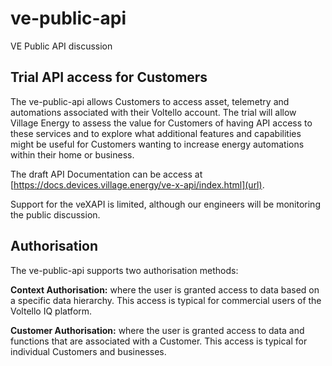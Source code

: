 # ve-public-api
VE Public API discussion

## Trial API access for Customers

The ve-public-api allows Customers to access asset, telemetry and automations associated with their Voltello account. The trial will allow Village Energy to assess the value for Customers of having API access to these services and to explore what additional features and capabilities might be useful for Customers wanting to increase energy automations within their home or business.

The draft API Documentation can be access at [https://docs.devices.village.energy/ve-x-api/index.html](url).

Support for the veXAPI is limited, although our engineers will be monitoring the public discussion. 

## Authorisation

The ve-public-api supports two authorisation methods:

**Context Authorisation:** where the user is granted access to data based on a specific data hierarchy. This access is typical for commercial users of the Voltello IQ platform.

**Customer Authorisation:** where the user is granted access to data and functions that are associated with a Customer. This access is typical for individual Customers and businesses. 

